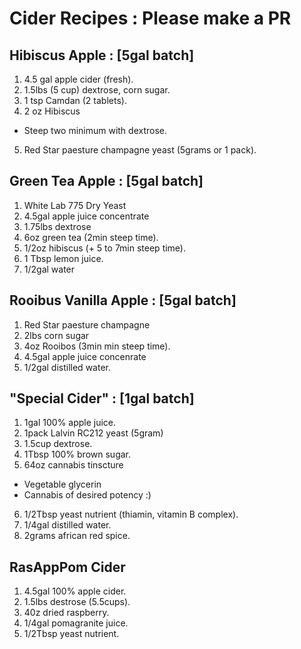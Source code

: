 # Cider Recipes : Please make a PR

## Hibiscus Apple : [5gal batch]
1. 4.5 gal apple cider (fresh).
2. 1.5lbs (5 cup) dextrose, corn sugar.
3. 1 tsp Camdan (2 tablets).
4. 2 oz Hibiscus
 * Steep two minimum with dextrose.
5. Red Star paesture champagne yeast (5grams or 1 pack).

## Green Tea Apple : [5gal batch]
1. White Lab 775 Dry Yeast
2. 4.5gal apple juice concentrate
3. 1.75lbs dextrose
4. 6oz green tea (2min steep time).
5. 1/2oz hibiscus (+ 5 to 7min steep time).
6. 1 Tbsp lemon juice.
7. 1/2gal water

## Rooibus Vanilla Apple : [5gal batch]
1. Red Star paesture champagne
2. 2lbs corn sugar
3. 4oz Rooibos (3min min steep time).
4. 4.5gal apple juice concenrate
5. 1/2gal distilled water.

## "Special Cider" : [1gal batch]
1. 1gal 100% apple juice.
2. 1pack Lalvin RC212 yeast (5gram)
3. 1.5cup dextrose.
4. 1Tbsp 100% brown sugar.
5. 64oz cannabis tinscture
 * Vegetable glycerin
 * Cannabis of desired potency :)
6. 1/2Tbsp yeast nutrient (thiamin, vitamin B complex).
7. 1/4gal distilled water.
8. 2grams african red spice.

## RasAppPom Cider
1. 4.5gal 100% apple cider.
2. 1.5lbs destrose (5.5cups).
3. 40z dried raspberry.
4. 1/4gal pomagranite juice.
5. 1/2Tbsp yeast nutrient.